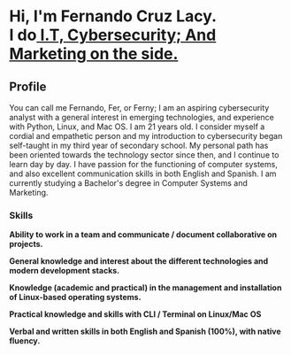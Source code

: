 <h1>Hi, I'm Fernando Cruz Lacy. <br/> I do<a href="https://github.com/fernycl"> I.T, Cybersecurity; And Marketing on the side.</a></h1>



<h2> Profile </h2> You can call me Fernando, Fer, or Ferny; I am an aspiring cybersecurity analyst with a general interest in emerging technologies, and experience with Python, Linux, and Mac OS. I am 21 years old. I consider myself a cordial and empathetic person and my introduction to cybersecurity began self-taught in my third year of secondary school. My personal path has been oriented towards the technology sector since then, and I continue to learn day by day. I have passion for the functioning of computer systems, and also excellent communication skills in both English and Spanish. I am currently studying a Bachelor's degree in Computer Systems and Marketing.

<h3> Skills </h3> 

<b> Ability to work in a team and communicate / document collaborative on projects.</b>

<b> General knowledge and interest about the different technologies and modern development stacks.</b>

<b> Knowledge (academic and practical) in the management and installation of Linux-based operating systems.</b>

<b> Practical knowledge and skills with CLI / Terminal on Linux/Mac OS </b>

<b> Verbal and written skills in both English and Spanish (100%), with native fluency. </b>
